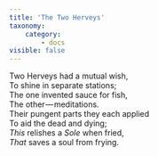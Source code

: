 ```yaml
---
title: 'The Two Herveys'
taxonomy:
    category:
        - docs
visible: false
---
```


Two Herveys had a mutual wish,  
To shine in separate stations;  
The one invented sauce for fish,  
The other — meditations.  
Their pungent parts they each applied  
To aid the dead and dying;  
*This* relishes a *Sole* when fried,  
*That* saves a soul from frying.
